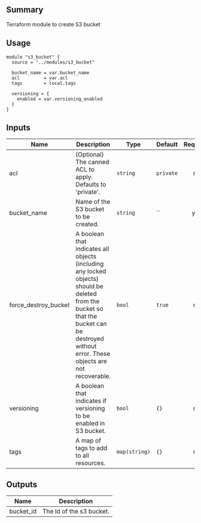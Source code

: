 ## Summary

Terraform module to create S3 bucket

## Usage

```
module "s3_bucket" {
  source = "../modules/s3_bucket"

  bucket_name = var.bucket_name
  acl         = var.acl
  tags        = local.tags

  versioning = {
    enabled = var.versioning_enabled
  }
}

```

## Inputs

| Name | Description | Type | Default | Required |
|------|-------------|------|---------|:--------:|
| acl | (Optional) The canned ACL to apply. Defaults to 'private'. | `string` | `private` | no |
| bucket\_name | Name of the S3 bucket to be created. | `string` | `` | yes |
| force\_destroy\_bucket | A boolean that indicates all objects (including any locked objects) should be deleted from the bucket so that the bucket can be destroyed without error. These objects are not recoverable. | `bool` | `true` | no |
| versioning | A boolean that indicates if versioning to be enabled in S3 bucket. | `bool` | `{}` | no |
| tags | A map of tags to add to all resources. | `map(string)` | `{}` | no |

## Outputs

| Name | Description |
|------|-------------|
| bucket\_id | The Id of the s3 bucket. |
